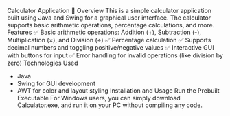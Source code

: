 Calculator Application 🧮
Overview
This is a simple calculator application built using Java and Swing for a graphical user interface. The calculator supports basic arithmetic operations, percentage calculations, and more.
Features
✅ Basic arithmetic operations: Addition (+), Subtraction (-), Multiplication (×), and Division (÷)
✅ Percentage calculation
✅ Supports decimal numbers and toggling positive/negative values
✅ Interactive GUI with buttons for input
✅ Error handling for invalid operations (like division by zero)
Technologies Used
- Java
- Swing for GUI development
- AWT for color and layout styling
Installation and Usage
Run the Prebuilt Executable
For Windows users, you can simply download Calculator.exe, and run it on your PC without compiling any code.
